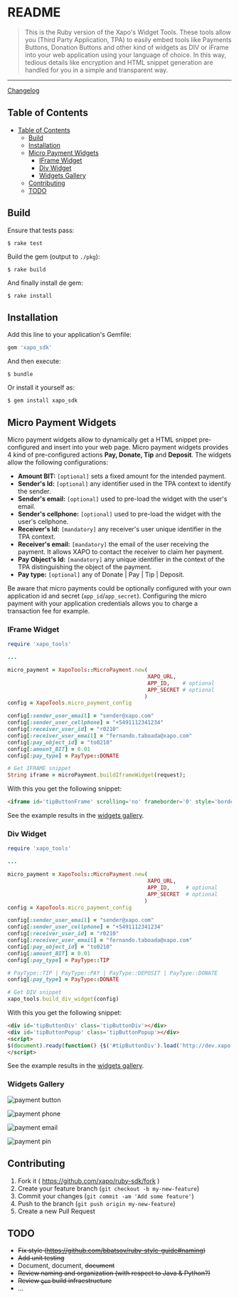 # README

>This is the Ruby version of the Xapo's Widget Tools. These tools allow you (Third Party Application, TPA) to easily embed tools like Payments Buttons, Donation Buttons and other kind of widgets as DIV or iFrame into your web application using your language of choice. In this way, tedious details like encryption and HTML snippet generation are handled for you in a simple and transparent way.  

---

[Changelog](CHANGELOG.md)

<!-- START doctoc generated TOC please keep comment here to allow auto update -->
<!-- DON'T EDIT THIS SECTION, INSTEAD RE-RUN doctoc TO UPDATE -->
## Table of Contents 

- [Table of Contents](#table-of-contents)
  - [Build](#build)
  - [Installation](#installation)
  - [Micro Payment Widgets](#micro-payment-widgets)
    - [IFrame Widget](#iframe-widget)
    - [Div Widget](#div-widget)
    - [Widgets Gallery](#widgets-gallery)
  - [Contributing](#contributing)
  - [TODO](#todo)

<!-- END doctoc generated TOC please keep comment here to allow auto update -->

## Build

Ensure that tests pass:

    $ rake test 

Build the gem (output to `./pkg`):

    $ rake build

And finally install de gem:

    $ rake install

## Installation

Add this line to your application's Gemfile:

```ruby
gem 'xapo_sdk'
```

And then execute:

    $ bundle

Or install it yourself as:

    $ gem install xapo_sdk

## Micro Payment Widgets
Micro payment widgets allow to dynamically get a HTML snippet pre-configured and insert into your web page. Micro payment widgets provides 4 kind of pre-configured actions __Pay, Donate, Tip__ and __Deposit__. The widgets allow the following configurations:

- **Amount BIT:** `[optional]` sets a fixed amount for the intended payment.
- **Sender's Id:** `[optional]` any identifier used in the TPA context to identify the sender.
- **Sender's email:** `[optional]` used to pre-load the widget with the user's email.
- **Sender's cellphone:** `[optional]` used to pre-load the widget with the user's cellphone.
- **Receiver's Id:** `[mandatory]` any receiver's user unique identifier in the TPA context. 
- **Receiver's email:** `[mandatory]` the email of the user receiving the payment. It allows XAPO to contact the receiver to claim her payment.
- **Pay Object's Id:** `[mandatory]` any unique identifier in the context of the TPA distinguishing the object of the payment.
- **Pay type:** `[optional]` any of Donate | Pay | Tip | Deposit.

Be aware that micro payments could be optionally configured with your own application id and secret (`app_id`/`app_secret`). Configuring the micro payment with your application credentials allows you to charge a transaction fee for example.

### IFrame Widget
```ruby
require 'xapo_tools'

...

micro_payment = XapoTools::MicroPayment.new(
                                            XAPO_URL, 
                                            APP_ID,    # optional
                                            APP_SECRET # optional
                                           )
config = XapoTools.micro_payment_config

config[:sender_user_email] = "sender@xapo.com"
config[:sender_user_cellphone] = "+5491112341234"
config[:receiver_user_id] = "r0210"
config[:receiver_user_email] = "fernando.taboada@xapo.com"
config[:pay_object_id] = "to0210"
config[:amount_BIT] = 0.01
config[:pay_type] = PayType::DONATE

# Get IFRAME snippet
String iframe = microPayment.buildIframeWidget(request);
```

With this you get the following snippet:

```html
<iframe id='tipButtonFrame' scrolling='no' frameborder='0' style='border:none; overflow:hidden; height:22px;' allowTransparency='true' src='http://dev.xapo.com:8089/pay_button/show?customization=%7B%22button_text%22%3A%22Tip%22%7D&app_id=b91014cc28c94841&button_request=C%2F6OaxS0rh3jMhH90kRYyp3y%2BU5ADcCgMLCyz2P5ssFG%2FJoGf55ccvicyRMuIXpU5xhDeHGffpZAvVeMCpJhGFyIPwLFh%2FVdnjnDUjYgJCQeB4mCpGsEW5SC6wNvg69ksgeAtr108Wc5miA8H4JG99EWTTlC7WtIGg5rFKkbjrop15fSJfhv5cTs02jSC5f2BaLlh1mKh5hSPW3HGcWcl%2BdyZj%2F9m1lPB4gKfky2%2FnT0tYjbEFo5aU6WtowWrf2xE8OYejyI0poEFkClBkv2eDkp4Gel4tGb%2Bkwszcyb18ztK89RlBwhe8sX4HeM2KJM8ZaWuDOGH2VW4kbThMCZEw%3D%3D'></iframe>
```

See the example results in the [widgets gallery](#widgets-gallery).

### Div Widget
```ruby
require 'xapo_tools'

...

micro_payment = XapoTools::MicroPayment.new(
                                            XAPO_URL, 
                                            APP_ID,     # optional 
                                            APP_SECRET  # optional
                                           )
config = XapoTools.micro_payment_config

config[:sender_user_email] = "sender@xapo.com"
config[:sender_user_cellphone] = "+5491112341234"
config[:receiver_user_id] = "r0210"
config[:receiver_user_email] = "fernando.taboada@xapo.com"
config[:pay_object_id] = "to0210"
config[:amount_BIT] = 0.01
config[:pay_type] = PayType::TIP

# PayType::TIP | PayType::PAY | PayType::DEPOSIT | PayType::DONATE
config[:pay_type] = PayType::DONATE

# Get DIV snippet
xapo_tools.build_div_widget(config)
```

With this you get the following snippet:

```html
<div id='tipButtonDiv' class='tipButtonDiv'></div>
<div id='tipButtonPopup' class='tipButtonPopup'></div>
<script>
$(document).ready(function() {$('#tipButtonDiv').load('http://dev.xapo.com:8089/pay_button/show?customization=%7B%22button_text%22%3A%22Donate%22%7D&app_id=b91014cc28c94841&button_request=C%2F6OaxS0rh3jMhH90kRYyp3y%2BU5ADcCgMLCyz2P5ssFG%2FJoGf55ccvicyRMuIXpU5xhDeHGffpZAvVeMCpJhGFyIPwLFh%2FVdnjnDUjYgJCQeB4mCpGsEW5SC6wNvg69ksgeAtr108Wc5miA8H4JG99EWTTlC7WtIGg5rFKkbjrop15fSJfhv5cTs02jSC5f2BaLlh1mKh5hSPW3HGcWcl%2BdyZj%2F9m1lPB4gKfky2%2FnT0tYjbEFo5aU6WtowWrf2xE8OYejyI0poEFkClBkv2eDkp4Gel4tGb%2Bkwszcyb18ztK89RlBwhe8sX4HeM2KJMHVfAM8NQXQu8oiIyCAl0vg%3D%3D');});
</script>
```

See the example results in the [widgets gallery](#widgets-gallery).

### Widgets Gallery

![payment button](http://developers.xapo.com/images/payment_widget/donate_button.png)

![payment phone](http://developers.xapo.com/images/payment_widget/mpayment1.png)

![payment email](http://developers.xapo.com/images/payment_widget/mpayment2.png)

![payment pin](http://developers.xapo.com/images/payment_widget/mpayment3.png)

## Contributing

1. Fork it ( https://github.com/xapo/ruby-sdk/fork )
2. Create your feature branch (`git checkout -b my-new-feature`)
3. Commit your changes (`git commit -am 'Add some feature'`)
4. Push to the branch (`git push origin my-new-feature`)
5. Create a new Pull Request

## TODO
- ~~Fix style (https://github.com/bbatsov/ruby-style-guide#naming)~~
- ~~Add unit testing~~
- Document, document, ~~document~~
- ~~Review naming and organization (with respect to Java & Python?)~~
- ~~Review `gem` build infraestructure~~
- ...
